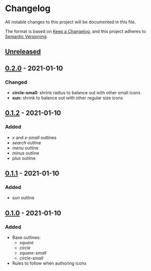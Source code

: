 # Changelog

All notable changes to this project will be documented in this file.

The format is based on [Keep a Changelog](https://keepachangelog.com/en/1.0.0/),
and this project adheres to [Semantic Versioning](https://semver.org/spec/v2.0.0.html).

## [Unreleased]

## [0.2.0] - 2021-01-10

### Changed

- **circle-small:** shrink radius to balance out with other small icons
- **sun:** shrink to balance out with other regular size icons

## [0.1.2] - 2021-01-10

### Added

- _x_ and _x-small_ outlines
- _search_ outline
- _menu_ outline
- _minus_ outline
- _plus_ outline

## [0.1.1] - 2021-01-10

### Added

- _sun_ outline

## [0.1.0] - 2021-01-10

### Added

- Base outlines:
  - _square_
  - _circle_
  - _square-small_
  - _circle-small_
- Rules to follow when authoring icons

[unreleased]: https://github.com/kripod/podicons/compare/v0.2.0...HEAD
[0.2.0]: https://github.com/kripod/podicons/compare/v0.1.1...v0.2.0
[0.1.2]: https://github.com/kripod/podicons/compare/v0.1.1...v0.1.2
[0.1.1]: https://github.com/kripod/podicons/compare/v0.1.0...v0.1.1
[0.1.0]: https://github.com/kripod/podicons/releases/tag/v0.1.0
